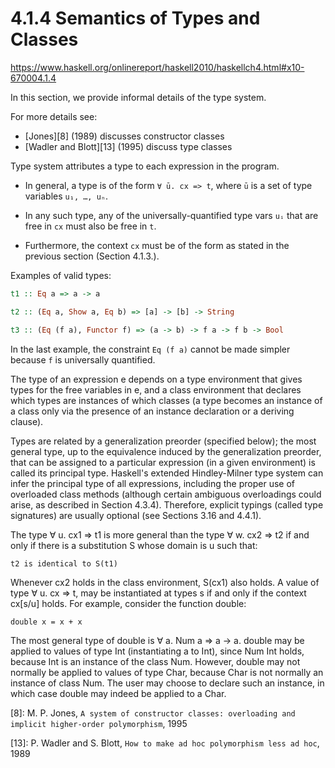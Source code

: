 # 4.1.4 Semantics of Types and Classes

https://www.haskell.org/onlinereport/haskell2010/haskellch4.html#x10-670004.1.4

In this section, we provide informal details of the type system.

For more details see:
- [Jones][8] (1989) discusses constructor classes
- [Wadler and Blott][13] (1995) discuss type classes

Type system attributes a type to each expression in the program.

* In general, a type is of the form `∀ ū. cx => t`, 
  where `ū` is a set of type variables `u₁, …, uₙ`.

* In any such type, any of the universally-quantified type vars `uᵢ` 
  that are free in `cx` must also be free in `t`.

* Furthermore, the context `cx` must be of the form 
  as stated in the previous section (Section 4.1.3.).

Examples of valid types:

```hs
t1 :: Eq a => a -> a

t2 :: (Eq a, Show a, Eq b) => [a] -> [b] -> String

t3 :: (Eq (f a), Functor f) => (a -> b) -> f a -> f b -> Bool
```

In the last example, the constraint `Eq (f a)` cannot be made simpler because `f` is universally quantified.

The type of an expression e depends on a type environment that gives types for the free variables in e, and a class environment that declares which types are instances of which classes (a type becomes an instance of a class only via the presence of an instance declaration or a deriving clause).

Types are related by a generalization preorder (specified below); the most general type, up to the equivalence induced by the generalization preorder, that can be assigned to a particular expression (in a given environment) is called its principal type. Haskell's extended Hindley-Milner type system can infer the principal type of all expressions, including the proper use of overloaded class methods (although certain ambiguous overloadings could arise, as described in Section 4.3.4). Therefore, explicit typings (called type signatures) are usually optional (see Sections 3.16 and 4.4.1).

The type ∀ u. cx1  ⇒  t1 is more general than the type ∀ w. cx2  ⇒  t2 if and only if there is a substitution S whose domain is u such that:

    t2 is identical to S(t1)

Whenever cx2 holds in the class environment, S(cx1) also holds.
A value of type ∀ u. cx  ⇒  t, may be instantiated at types s if and only if the context cx[s/u] holds. For example, consider the function double:

    double x = x + x

The most general type of double is ∀ a. Num a  ⇒  a  →  a. double may be applied to values of type Int (instantiating a to Int), since Num Int holds, because Int is an instance of the class Num. However, double may not normally be applied to values of type Char, because Char is not normally an instance of class Num. The user may choose to declare such an instance, in which case double may indeed be applied to a Char.


[8]: M. P. Jones, `A system of constructor classes: overloading and implicit higher-order polymorphism`, 1995

[13]: P. Wadler and S. Blott, `How to make ad hoc polymorphism less ad hoc`, 1989
